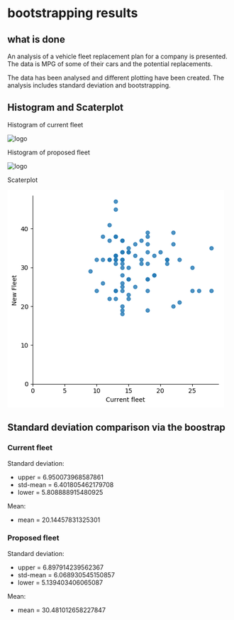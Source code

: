 # bootstrapping results
## what is done

An analysis of a vehicle fleet replacement plan for a company is presented. The data is MPG of some of their cars and the potential replacements.

The data has been analysed and different plotting have been created. The analysis includes standard deviation and bootstrapping.


## Histogram and Scaterplot

Histogram of current fleet

![logo](./histogram_current_fleet.png?raw=true)

Histogram of proposed fleet

![logo](./histogram_proposed_fleet.png?raw=true)

Scaterplot

![logo](./scaterplot.png?raw=true)

## Standard deviation comparison via the boostrap

### Current fleet

Standard deviation:
- upper = 6.950073968587861
- std-mean = 6.401805462179708
- lower = 5.808888915480925

Mean:
- mean = 20.14457831325301

### Proposed fleet

Standard deviation:
- upper = 6.897914239562367
- std-mean = 6.068930545150857
- lower = 5.139403406065087

Mean:
- mean = 30.481012658227847





